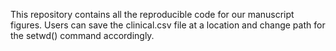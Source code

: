 This repository contains all the reproducible code for our manuscript figures. Users can save the clinical.csv file at a location and change path for the setwd() command accordingly.

